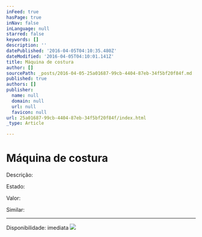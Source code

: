 ```yaml
---
inFeed: true
hasPage: true
inNav: false
inLanguage: null
starred: false
keywords: []
description: ''
datePublished: '2016-04-05T04:10:35.480Z'
dateModified: '2016-04-05T04:10:01.141Z'
title: Máquina de costura
author: []
sourcePath: _posts/2016-04-05-25a01687-99cb-4404-87eb-34f5bf20f84f.md
published: true
authors: []
publisher:
  name: null
  domain: null
  url: null
  favicon: null
url: 25a01687-99cb-4404-87eb-34f5bf20f84f/index.html
_type: Article

---
```

# Máquina de costura

Descrição:

Estado:

Valor:

Similar:

****

Disponibilidade: imediata
![](https://the-grid-user-content.s3-us-west-2.amazonaws.com/8f36b33d-7461-4e12-a3e2-8ae8dbea623a.jpg)